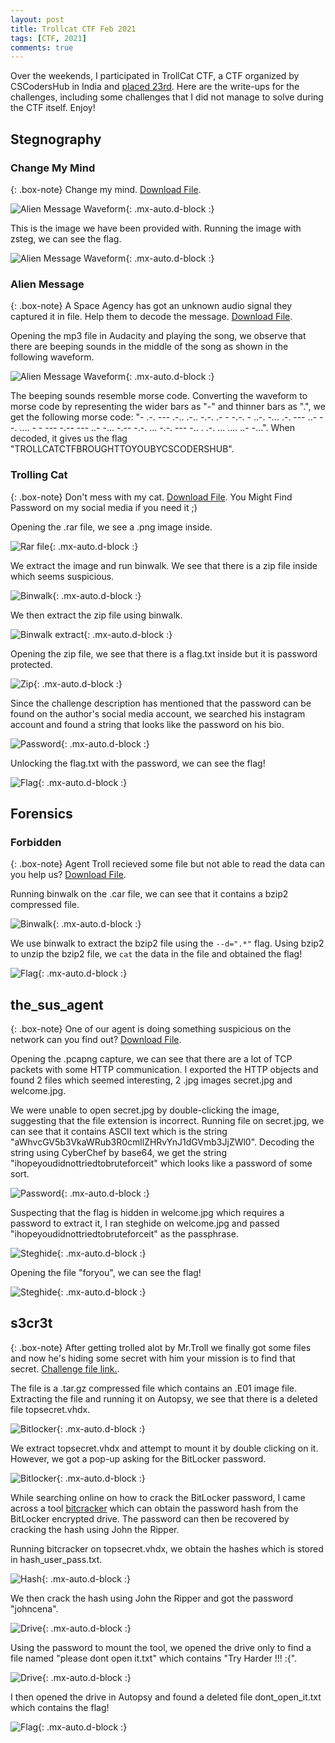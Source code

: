 ```yaml
---
layout: post
title: Trollcat CTF Feb 2021
tags: [CTF, 2021]
comments: true
---
```


Over the weekends, I participated in TrollCat CTF, a CTF organized by CSCodersHub in India and [placed 23rd](https://ctftime.org/event/1257). Here are the write-ups for the challenges, including some challenges that I did not manage to solve during the CTF itself. Enjoy! 

## Stegnography

### Change My Mind

{: .box-note}
Change my mind. [Download File](https://drive.google.com/file/d/1KNqvQgkAwASizOwXiTkan4KXmoRIEj7W/view?usp=sharing).

![Alien Message Waveform](../assets/img/2021-02-08-Trollcat-CTF/ChangeMyMind.png){: .mx-auto.d-block :}

This is the image we have been provided with. Running the image with zsteg, we can see the flag.

![Alien Message Waveform](../assets/img/2021-02-08-Trollcat-CTF/ChangeMyMind_Flag.png){: .mx-auto.d-block :}

### Alien Message

{: .box-note}
A Space Agency has got an unknown audio signal they captured it in file. Help them to decode the message. [Download File](https://drive.google.com/file/d/1AQEw7sP4e8WdRnLxMhjIr4Nzeh5OKgJT/view?usp=sharing).

Opening the mp3 file in Audacity and playing the song, we observe that there are beeping sounds in the middle of the song as shown in the following waveform.

![Alien Message Waveform](../assets/img/2021-02-08-Trollcat-CTF/AlienMessage.png){: .mx-auto.d-block :}

The beeping sounds resemble morse code. Converting the waveform to morse code by representing the wider bars as "-" and thinner bars as ".", we get the following morse code: "- .-. --- .-.. .-.. -.-. .- - -.-. - ..-. -... .-. --- ..- --. .... - - --- -.-- --- ..- -... -.-- -.-. ... -.-. --- -.. . .-. ... .... ..- -...". When decoded, it gives us the flag "TROLLCATCTFBROUGHTTOYOUBYCSCODERSHUB".

### Trolling Cat

{: .box-note}
Don't mess with my cat. [Download File](https://drive.google.com/file/d/1OlHig8YlpeZ2KlbsYSgAP0jrjSz8JrFt/view?usp=sharing).
You Might Find Password on my social media if you need it ;)

Opening the .rar file, we see a .png image inside. 

![Rar file](../assets/img/2021-02-08-Trollcat-CTF/TrollingCat_Rar.png){: .mx-auto.d-block :}

We extract the image and run binwalk. We see that there is a zip file inside which seems suspicious.

![Binwalk](../assets/img/2021-02-08-Trollcat-CTF/TrollingCat_Binwalk.png){: .mx-auto.d-block :}

We then extract the zip file using binwalk.

![Binwalk extract](../assets/img/2021-02-08-Trollcat-CTF/TrollingCat_Binwalkextract.png){: .mx-auto.d-block :}

Opening the zip file, we see that there is a flag.txt inside but it is password protected.

![Zip](../assets/img/2021-02-08-Trollcat-CTF/TrollingCat_Zip.png){: .mx-auto.d-block :}

Since the challenge description has mentioned that the password can be found on the author's social media account, we searched his instagram account and found a string that looks like the password on his bio.

![Password](../assets/img/2021-02-08-Trollcat-CTF/TrollingCat_Zippassword.png){: .mx-auto.d-block :}

Unlocking the flag.txt with the password, we can see the flag!

![Flag](../assets/img/2021-02-08-Trollcat-CTF/TrollingCat_Flag.png){: .mx-auto.d-block :}

## Forensics

### Forbidden

{: .box-note}
Agent Troll recieved some file but not able to read the data can you help us? [Download File](https://ctf.cscodershub.tech/files/c46ffc7ac0a5a27387b4a35f04671302/trollcats.car?token=eyJ1c2VyX2lkIjo4NDUsInRlYW1faWQiOjIzMywiZmlsZV9pZCI6Mzh9.YCOYKA.eKvCW18yYhXcO23zhasLXa3MU94).

Running binwalk on the .car file, we can see that it contains a bzip2 compressed file.

![Binwalk](../assets/img/2021-02-08-Trollcat-CTF/Forbidden_Binwalk.png){: .mx-auto.d-block :}

We use binwalk to extract the bzip2 file using the `--d=".*"` flag. Using bzip2 to unzip the bzip2 file, we `cat` the data in the file and obtained the flag!

![Flag](../assets/img/2021-02-08-Trollcat-CTF/Forbidden_Flag.png){: .mx-auto.d-block :}

## the_sus_agent

{: .box-note}
One of our agent is doing something suspicious on the network can you find out? [Download File](https://mega.nz/file/DxUmUToR#ckGf6JffCW2M7TixQzcfQNx9Ki-66gXyNSA4lUX5Ooc).

Opening the .pcapng capture, we can see that there are a lot of TCP packets with some HTTP communication. I exported the HTTP objects and found 2 files which seemed interesting, 2 .jpg images secret.jpg and welcome.jpg.

We were unable to open secret.jpg by double-clicking the image, suggesting that the file extension is incorrect. Running file on secret.jpg, we can see that it contains ASCII text which is the string "aWhvcGV5b3VkaWRub3R0cmllZHRvYnJ1dGVmb3JjZWl0". Decoding the string using CyberChef by base64, we get the string "ihopeyoudidnottriedtobruteforceit" which looks like a password of some sort.

![Password](../assets/img/2021-02-08-Trollcat-CTF/the_sus_agent_Password.png){: .mx-auto.d-block :}

Suspecting that the flag is hidden in welcome.jpg which requires a password to extract it, I ran steghide on welcome.jpg and passed "ihopeyoudidnottriedtobruteforceit" as the passphrase. 

![Steghide](../assets/img/2021-02-08-Trollcat-CTF/the_sus_agent_Steghide.png){: .mx-auto.d-block :}

Opening the file "foryou", we can see the flag!

![Steghide](../assets/img/2021-02-08-Trollcat-CTF/the_sus_agent_Flag.png){: .mx-auto.d-block :}

## s3cr3t

{: .box-note}
After getting trolled alot by Mr.Troll we finally got some files and now he's hiding some secret with him your mission is to find that secret. [Challenge file link.](https://mega.nz/file/PtsFHYzY#tKDykxlC1Uj5FniYU947AMRFJubc8OL11l0jmMbxmbA).

The file is a .tar.gz compressed file which contains an .E01 image file. Extracting the file and running it on Autopsy, we see that there is a deleted file topsecret.vhdx. 

![Bitlocker](../assets/img/2021-02-08-Trollcat-CTF/s3cr3t_Autopsy.png){: .mx-auto.d-block :}

We extract topsecret.vhdx and attempt to mount it by double clicking on it. However, we got a pop-up asking for the BitLocker password.

![Bitlocker](../assets/img/2021-02-08-Trollcat-CTF/s3cr3t_Bitlocker.png){: .mx-auto.d-block :}

While searching online on how to crack the BitLocker password, I came across a tool [bitcracker](https://github.com/e-ago/bitcracker) which can obtain the password hash from the BitLocker encrypted drive. The password can then be recovered by cracking the hash using John the Ripper.

Running bitcracker on topsecret.vhdx, we obtain the hashes which is stored in hash_user_pass.txt.

![Hash](../assets/img/2021-02-08-Trollcat-CTF/s3cr3t_Hash.png){: .mx-auto.d-block :}

We then crack the hash using John the Ripper and got the password "johncena".

![Drive](../assets/img/2021-02-08-Trollcat-CTF/s3cr3t_Password.png){: .mx-auto.d-block :}

Using the password to mount the tool, we opened the drive only to find a file named "please dont open it.txt" which contains "Try Harder !!! :{".

![Drive](../assets/img/2021-02-08-Trollcat-CTF/s3cr3t_Vhdx.png){: .mx-auto.d-block :}

I then opened the drive in Autopsy and found a deleted file dont_open_it.txt which contains the flag!

![Flag](../assets/img/2021-02-08-Trollcat-CTF/the_sus_agent_Flag.png){: .mx-auto.d-block :}






















